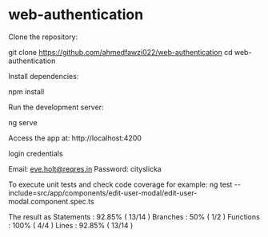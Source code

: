 # web-authentication
Clone the repository:

git clone https://github.com/ahmedfawzi022/web-authentication
cd web-authentication

Install dependencies:

npm install

Run the development server:

ng serve

Access the app at: http://localhost:4200

login credentials

Email: eve.holt@reqres.in
Password: cityslicka

To execute unit tests and check code coverage for example:
ng test --include=src/app/components/edit-user-modal/edit-user-modal.component.spec.ts

The result as
Statements   : 92.85% ( 13/14 )
Branches     : 50% ( 1/2 )
Functions    : 100% ( 4/4 )
Lines        : 92.85% ( 13/14 )
